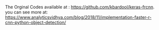 
The Orginal Codes available at : https://github.com/kbardool/keras-frcnn.
you can see more at: https://www.analyticsvidhya.com/blog/2018/11/implementation-faster-r-cnn-python-object-detection/
